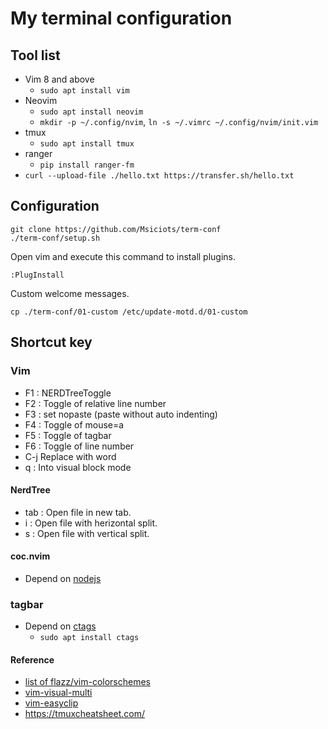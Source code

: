 # My terminal configuration
## Tool list
- Vim 8 and above
    - `sudo apt install vim`
- Neovim
    - `sudo apt install neovim`
    - `mkdir -p ~/.config/nvim`, `ln -s ~/.vimrc ~/.config/nvim/init.vim`
- tmux
    - `sudo apt install tmux`
- ranger
    - `pip install ranger-fm`
- `curl --upload-file ./hello.txt https://transfer.sh/hello.txt`
## Configuration

```
git clone https://github.com/Msiciots/term-conf
./term-conf/setup.sh
```
Open vim and execute this command to install plugins.
```
:PlugInstall
```
Custom welcome messages.
```
cp ./term-conf/01-custom /etc/update-motd.d/01-custom
```
## Shortcut key
### Vim
- F1 : NERDTreeToggle
- F2 : Toggle of relative line number 
- F3 : set nopaste (paste without auto indenting)
- F4 : Toggle of mouse=a
- F5 : Toggle of tagbar
- F6 : Toggle of line number
- C-j Replace with word
- q : Into visual block mode
#### NerdTree
- tab : Open file in new tab.
- i : Open file with herizontal split.
- s : Open file with vertical split.
#### coc.nvim
- Depend on [nodejs](https://nodejs.org/)
### tagbar
- Depend on [ctags](https://github.com/universal-ctags/ctags)
    - `sudo apt install ctags`
#### Reference
- [list of flazz/vim-colorschemes](https://github.com/flazz/vim-colorschemes/tree/master/colors)
- [vim-visual-multi](https://github.com/mg979/vim-visual-multi)
- [vim-easyclip](https://github.com/svermeulen/vim-easyclip)
- https://tmuxcheatsheet.com/
